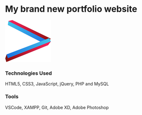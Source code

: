 # My brand new portfolio website #
![](images/logosmall.png)

### Technologies Used ###
HTML5, CSS3, JavaScript, jQuery, PHP and MySQL

### Tools ###
VSCode, XAMPP, Git, Adobe XD, Adobe Photoshop
